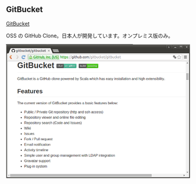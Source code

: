 ## GitBucket
[GitBucket](https://github.com/gitbucket/gitbucket)

OSS の GitHub Clone。日本人が開発しています。オンプレミス版のみ。

![GitBucket](./resources/gitbucket.png)
